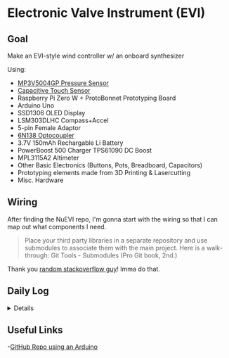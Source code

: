 # Electronic Valve Instrument (EVI)

## Goal
Make an EVI-style wind controller w/ an onboard synthesizer

Using:
- [MP3V5004GP Pressure Sensor](https://www.digikey.com/en/products/detail/nxp-usa-inc/MP3V5004GP/2186181)
- [Capacitive Touch Sensor](https://www.digikey.com/en/products/detail/adafruit-industries-llc/1982/4990787)
- Raspberry Pi Zero W + ProtoBonnet Prototyping Board
- Arduino Uno
- SSD1306 OLED Display
- LSM303DLHC Compass+Accel
- 5-pin Female Adaptor 
- [6N138 Optocoupler](https://www.alldatasheet.com/datasheet-pdf/pdf/50077/FAIRCHILD/6N138.html)
- 3.7V 150mAh Rechargable Li Battery
- PowerBoost 500 Charger TPS61090 DC Boost
- MPL3115A2 Altimeter
- Other Basic Electronics (Buttons, Pots, Breadboard, Capacitors)
- Prototyping elements made from 3D Printing & Lasercutting
- Misc. Hardware

## Wiring
After finding the NuEVI repo, I'm gonna start with the wiring so that I can map out what components I need.

>Place your third party libraries in a separate repository and use submodules to associate them with the main project. Here is a walk-through: Git Tools - Submodules (Pro Git book, 2nd.)

Thank you [random stackoverflow guy](https://stackoverflow.com/a/1871311)!
Imma do that.

## Daily Log
<details>
### 12/2/24

Mainly just getting things set up in the repo. Have a presentation to give on this tomorrow, so I might lowkey just pull
this repo up.

I'm using Tinkercad for the wiring diagram. Very convenient that it already has an Arduino UNO + IDE included, so I can 
use it to start adjusting the code accordingly. Also good for mapping out all of the electronics I'll need. 

Here's the pinout for the Teensy 3.1/3.2 which the code is originally written for:
![Teensy3.2Pinout.png](Teensy3.2Pinout.png)
[*link*](https://www.pjrc.com/teensy/pinout.html)
What is ***REALLY*** nice is that all of the hardware mapping seems to be done by a single file (hopefully): `hardware.h`

So, all I gotta do is mess with this file.
Microsoft Copilot helped me with this one. Here's what it gave me:
<blockquote>
Got it! Let's reassign the pins from the Teensy 3.1 to the Arduino Uno. Here's a mapping for the pins you provided:

### Teensy 3.1 to Arduino Uno Pin Mapping

#### Capacitive Sensor Pins
- `bitePin` (Teensy 17) -> Arduino doesn't have a direct equivalent, consider using a digital pin like 7.
- `extraPin` (Teensy 16) -> Arduino digital pin 8.
- `pbUpPin` (Teensy 1) -> Arduino digital pin 2.
- `pbDnPin` (Teensy 0) -> Arduino digital pin 3.
- `vibratoPin` (Teensy 15) -> Arduino digital pin 4.

#### Analog Pressure Sensors
- `breathSensorPin` (Teensy A0) -> Arduino A0.
- `bitePressurePin` (Teensy A7) -> Arduino A1 (since Arduino Uno has A0-A5).

#### Digital Pins for Menu Buttons
- `dPin` (Teensy 3) -> Arduino digital pin 5.
- `ePin` (Teensy 4) -> Arduino digital pin 6.
- `uPin` (Teensy 5) -> Arduino digital pin 9.
- `mPin` (Teensy 6) -> Arduino digital pin 10.

#### Output Pins for LEDs
- `bLedPin` (Teensy 10) -> Arduino digital pin 11.
- `pLedPin` (Teensy 9) -> Arduino digital pin 12.
- `eLedPin` (Teensy 22) -> Arduino digital pin 13.
- `sLedPin` (Teensy 23) -> Arduino digital pin A2.
- `statusLedPin` (Teensy 13) -> Arduino digital pin A3.

#### WIDI Board Management
- `widiJumperPin` (Teensy 28) -> Arduino digital pin A4.
- `widiJumperGndPin` (Teensy 27) -> Arduino digital pin A5.
- `widiPowerPin` (Teensy 33) -> Arduino digital pin 7.

#### Patch Change Pin
- `patchPinEVI` (Teensy 32) -> Arduino digital pin 8.
- `lockGlidePin` (Teensy 25) -> Arduino digital pin 9.

#### Analog Input for Measuring Voltage
- `vMeterPin` (Teensy A11) -> Arduino A4.

#### DAC Outputs
- `dacPin` (Teensy A14) -> Arduino A5.
- `pwmDacPin` (Teensy A6) -> Arduino digital pin 6.

#### Serial Ports for MIDI
- `MIDI_SERIAL` (Teensy Serial3) -> Arduino Serial.
- `WIDI_SERIAL` (Teensy Serial2) -> Arduino Serial1.

### Example Code Update
Here's an example of how you might update your code:

```cpp
// Teensy 3.1 pin assignments
#define bitePin 17
#define extraPin 16
#define pbUpPin 1
#define pbDnPin 0
#define vibratoPin 15

// Arduino Uno pin assignments
#define bitePin 7
#define extraPin 8
#define pbUpPin 2
#define pbDnPin 3
#define vibratoPin 4

void setup() {
  pinMode(bitePin, OUTPUT);
  pinMode(extraPin, OUTPUT);
  pinMode(pbUpPin, INPUT);
  pinMode(pbDnPin, INPUT);
  pinMode(vibratoPin, OUTPUT);
}

void loop() {
  // Your code here
}
```

Feel free to share more specific details if you need further assistance with other pins or parts of your code!
</blockquote>

That's mostly good, although I'm already noticing some mistakes with analog inputs & outputs.

Here's the UNO Pinout:
![img_2.png](img_2.png)
[*link*](https://images.prismic.io/circuito/8e3a980f0f964cc539b4cbbba2654bb660db6f52_arduino-uno-pinout-diagram.png?auto=compress,format)

![ManuRecFiltering.png](ManuRecFiltering.png)

This is already a huge mess, but I think we'll be able to figure out a lot once the parts get here.

### 12/3/24
The Arduino Uno ain't doing it. I'm gonna pivot to the Raspberry Pi.

Pls don't steal my wifi :(

![RaspberryPiSetup.png](RaspberryPiSetup.png)

### 12/7/24

I was kidding! We're going back to the Arduino because I can't connect to the Pi :P

My professor suggested making a laptop instrument. Now, I'm not gonna do that, but I do think making my laptop a part of the setup is going to make life a LOT easier. I saw someone using an arduino hooked up to MaxMSP. Now, that's a good idea, but I just don't really use Max, and you have to pay if you want to save your own patches, so I'm going to avoid it as much as I can. 

I found [this](https://www.instructables.com/Send-and-Receive-MIDI-with-Arduino/) instructables online which has a lot of very good info. I was having problems getting REAPER to recognize my Arduino as a USBMIDI Device. But it looks like you can use this program called Hairless MIDI to fix that connection (Bridge Serial over to MIDI).

![Prototype1](ValveBlockPrototype.jpg)

I was able to get into Lacy Hall today and throw this together with some scraps. I also soldered the pins on my capacitive touch board and pressure sensor, so now I can hopefully start putting things together.

### 12/12/24

At long last, I have done it. The final prototype uses an Arduino Uno to read data from the capacitive touch board and pressure sensor, and sends it via serial to a Maxmsp patch that I wrote that sends it as MIDI data. I then use loopmidi in order to route the MIDI over a virtual port in between Max and REAPER. This took a TON of work, and I was kinda racing the clock with it, so I didn't really document anything until now. 

I need to do the write-up for my assignment part of this asap, so I'll come back to this later (hopefully), but everything is here, and decently documented. The code I ended up going with is the BareMinimum.ino folder, and the max patch is called EVI-something-or-other.
</details>

## Useful Links

-[GitHub Repo using an Arduino](https://github.com/Trasselfrisyr/NuEVI)
